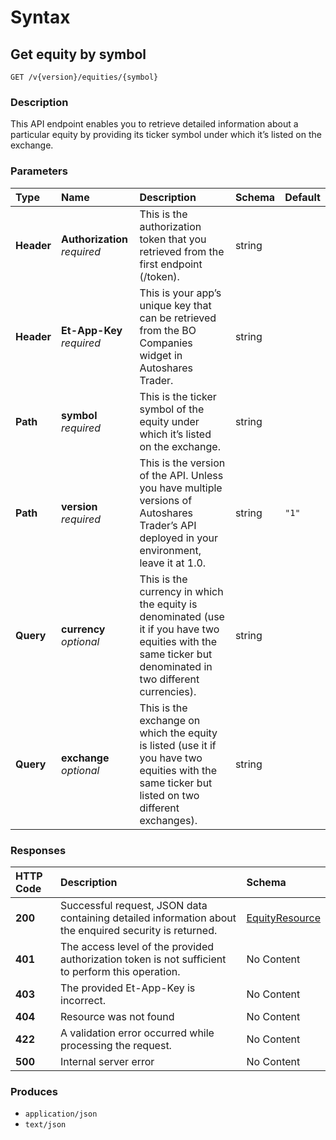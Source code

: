# Syntax

## Get equity by symbol

```text
GET /v{version}/equities/{symbol}
```

### Description

This API endpoint enables you to retrieve detailed information about a particular equity by providing its ticker symbol under which it’s listed on the exchange.

### Parameters

| Type | Name | Description | Schema | Default |
| :--- | :--- | :--- | :--- | :--- |
| **Header** | **Authorization**   _required_ | This is the authorization token that you retrieved from the first endpoint \(/token\). | string |  |
| **Header** | **Et-App-Key**   _required_ | This is your app’s unique key that can be retrieved from the BO Companies widget in Autoshares Trader. | string |  |
| **Path** | **symbol**   _required_ | This is the ticker symbol of the equity under which it’s listed on the exchange. | string |  |
| **Path** | **version**   _required_ | This is the version of the API. Unless you have multiple versions of Autoshares Trader’s API deployed in your environment, leave it at 1.0. | string | `"1"` |
| **Query** | **currency**   _optional_ | This is the currency in which the equity is denominated \(use it if you have two equities with the same ticker but denominated in two different currencies\). | string |  |
| **Query** | **exchange**   _optional_ | This is the exchange on which the equity is listed \(use it if you have two equities with the same ticker but listed on two different exchanges\). | string |  |

### Responses

| HTTP Code | Description | Schema |
| :--- | :--- | :--- |
| **200** | Successful request, JSON data containing detailed information about the enquired security is returned. | [EquityResource](securities_getequitybysymbol.md#equityresource) |
| **401** | The access level of the provided authorization token is not sufficient to perform this operation. | No Content |
| **403** | The provided Et-App-Key is incorrect. | No Content |
| **404** | Resource was not found | No Content |
| **422** | A validation error occurred while processing the request. | No Content |
| **500** | Internal server error | No Content |

### Produces

* `application/json`
* `text/json`

